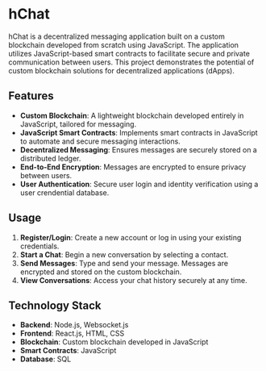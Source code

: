 # hChat

hChat is a decentralized messaging application built on a custom blockchain developed from scratch using JavaScript. The application utilizes JavaScript-based smart contracts to facilitate secure and private communication between users. This project demonstrates the potential of custom blockchain solutions for decentralized applications (dApps).

## Features

- **Custom Blockchain**: A lightweight blockchain developed entirely in JavaScript, tailored for messaging.
- **JavaScript Smart Contracts**: Implements smart contracts in JavaScript to automate and secure messaging interactions.
- **Decentralized Messaging**: Ensures messages are securely stored on a distributed ledger.
- **End-to-End Encryption**: Messages are encrypted to ensure privacy between users.
- **User Authentication**: Secure user login and identity verification using a user crendential database.

## Usage

1. **Register/Login**: Create a new account or log in using your existing credentials.
2. **Start a Chat**: Begin a new conversation by selecting a contact.
3. **Send Messages**: Type and send your message. Messages are encrypted and stored on the custom blockchain.
4. **View Conversations**: Access your chat history securely at any time.


## Technology Stack

- **Backend**: Node.js, Websocket.js
- **Frontend**: React.js, HTML, CSS
- **Blockchain**: Custom blockchain developed in JavaScript
- **Smart Contracts**: JavaScript
- **Database**: SQL

